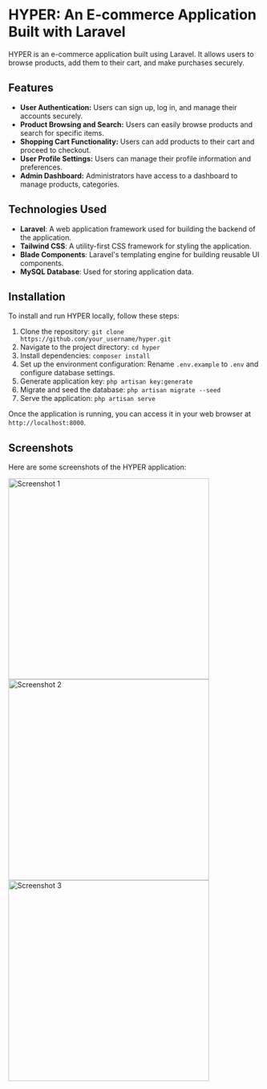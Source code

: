 # HYPER: An E-commerce Application Built with Laravel

HYPER is an e-commerce application built using Laravel. It allows users to browse products, add them to their cart, and make purchases securely.

## Features

- **User Authentication:** Users can sign up, log in, and manage their accounts securely.
- **Product Browsing and Search:** Users can easily browse products and search for specific items.
- **Shopping Cart Functionality:** Users can add products to their cart and proceed to checkout.
- **User Profile Settings:** Users can manage their profile information and preferences.
- **Admin Dashboard:** Administrators have access to a dashboard to manage products, categories.

## Technologies Used

- **Laravel**: A web application framework used for building the backend of the application.
- **Tailwind CSS**: A utility-first CSS framework for styling the application.
- **Blade Components**: Laravel's templating engine for building reusable UI components.
- **MySQL Database**: Used for storing application data.

## Installation

To install and run HYPER locally, follow these steps:

1. Clone the repository: `git clone https://github.com/your_username/hyper.git`
2. Navigate to the project directory: `cd hyper`
3. Install dependencies: `composer install`
4. Set up the environment configuration: Rename `.env.example` to `.env` and configure database settings.
5. Generate application key: `php artisan key:generate`
6. Migrate and seed the database: `php artisan migrate --seed`
7. Serve the application: `php artisan serve`

Once the application is running, you can access it in your web browser at `http://localhost:8000`.

<!-- Add images here -->
## Screenshots

Here are some screenshots of the HYPER application:

<img src="demo/1.jpeg" width="400" alt="Screenshot 1">
<img src="demo/2.jpeg" width="400" alt="Screenshot 2">
<img src="demo/4.jpeg" width="400" alt="Screenshot 3">
